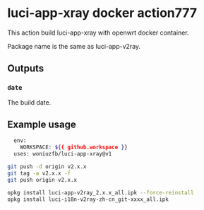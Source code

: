 # luci-app-xray docker action777

This action build luci-app-xray with openwrt docker container.

Package name is the same as luci-app-v2ray.

## Outputs

### `date`

The build date.

## Example usage

```bash
  env:
    WORKSPACE: ${{ github.workspace }}
  uses: woniuzfb/luci-app-xray@v1

git push -d origin v2.x.x
git tag -a v2.x.x -f
git push origin v2.x.x

opkg install luci-app-v2ray_2.x.x_all.ipk --force-reinstall
opkg install luci-i18n-v2ray-zh-cn_git-xxxx_all.ipk
```
